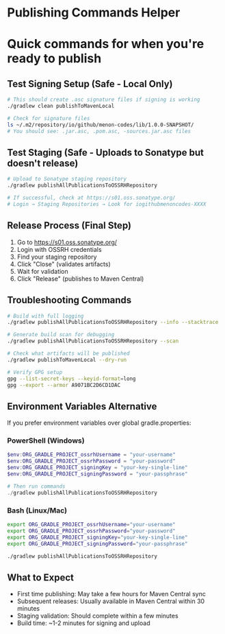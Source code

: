 # Publishing Commands Helper

# Quick commands for when you're ready to publish

## Test Signing Setup (Safe - Local Only)

```bash
# This should create .asc signature files if signing is working
./gradlew clean publishToMavenLocal

# Check for signature files
ls ~/.m2/repository/io/github/menon-codes/lib/1.0.0-SNAPSHOT/
# You should see: .jar.asc, .pom.asc, -sources.jar.asc files
```

## Test Staging (Safe - Uploads to Sonatype but doesn't release)

```bash
# Upload to Sonatype staging repository
./gradlew publishAllPublicationsToOSSRHRepository

# If successful, check at https://s01.oss.sonatype.org/
# Login → Staging Repositories → Look for iogithubmenoncodes-XXXX
```

## Release Process (Final Step)

1. Go to https://s01.oss.sonatype.org/
2. Login with OSSRH credentials
3. Find your staging repository
4. Click "Close" (validates artifacts)
5. Wait for validation
6. Click "Release" (publishes to Maven Central)

## Troubleshooting Commands

```bash
# Build with full logging
./gradlew publishAllPublicationsToOSSRHRepository --info --stacktrace

# Generate build scan for debugging
./gradlew publishAllPublicationsToOSSRHRepository --scan

# Check what artifacts will be published
./gradlew publishToMavenLocal --dry-run

# Verify GPG setup
gpg --list-secret-keys --keyid-format=long
gpg --export --armor A9071BC2D6CD1DAC
```

## Environment Variables Alternative

If you prefer environment variables over global gradle.properties:

### PowerShell (Windows)

```powershell
$env:ORG_GRADLE_PROJECT_ossrhUsername = "your-username"
$env:ORG_GRADLE_PROJECT_ossrhPassword = "your-password"
$env:ORG_GRADLE_PROJECT_signingKey = "your-key-single-line"
$env:ORG_GRADLE_PROJECT_signingPassword = "your-passphrase"

# Then run commands
./gradlew publishAllPublicationsToOSSRHRepository
```

### Bash (Linux/Mac)

```bash
export ORG_GRADLE_PROJECT_ossrhUsername="your-username"
export ORG_GRADLE_PROJECT_ossrhPassword="your-password"
export ORG_GRADLE_PROJECT_signingKey="your-key-single-line"
export ORG_GRADLE_PROJECT_signingPassword="your-passphrase"

./gradlew publishAllPublicationsToOSSRHRepository
```

## What to Expect

- First time publishing: May take a few hours for Maven Central sync
- Subsequent releases: Usually available in Maven Central within 30 minutes
- Staging validation: Should complete within a few minutes
- Build time: ~1-2 minutes for signing and upload

